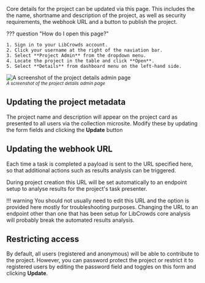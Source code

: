 Core details for the project can be updated via this page. This includes the
the name, shortname and description of the project, as well as security
requirements, the webhook URL and a button to publish the project.

??? question "How do I open this page?"

    1. Sign in to your LibCrowds account.
    2. Click your username at the right of the naviation bar.
    3. Select **Project Admin** from the dropdown menu.
    4. Locate the project in the table and click **Open**.
    5. Select **Details** from dashboard menu on the left-hand side.

![A screenshot of the project details admin page](/assets/img/admin-project-details.png?raw=true)
<br><small>*A screenshot of the project details admin page*</small>

## Updating the project metadata

The project name and description will appear on the project card as presented
to all users via the collection microsite. Modify these by updating the
form fields and clicking the **Update** button

## Updating the webhook URL

Each time a task is completed a payload is sent to the URL specified here, so
that additional actions such as results analysis can be triggered.

During project creation this URL will be set automatically to an endpoint
setup to analyse results for the project's task presenter.

!!! warning
    You should not usually need to edit this URL and the option is provided
    here mostly for troubleshooting purposes. Changing the URL to an endpoint
    other than one that has been setup for LibCrowds core analysis will
    probably break the automated results analysis.

## Restricting access

By default, all users (registered and anonymous) will be able to contribute to
the project. However, you can password protect the project or restrict it
to registered users by editing the password field and toggles on this form
and clicking **Update**.
